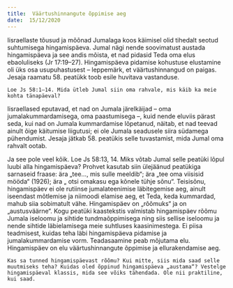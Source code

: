 ```yaml
---
title:  Väärtushinnangute õppimise aeg  
date:  15/12/2020  
---
```


Iisraellaste tõusud ja mõõnad Jumalaga koos käimisel olid tihedalt seotud suhtumisega hingamispäeva. Jumal nägi nende soovimatust austada hingamispäeva ja see andis mõista, et nad pidasid Teda oma elus ebaoluliseks (Jr 17:19–27). Hingamispäeva pidamise kohustuse elustamine oli üks osa usupuhastusest – leppemärk, et väärtushinnangud on paigas. Jesaja raamatu 58. peatükk toob esile huvitava vastanduse.

`Loe Js 58:1–14. Mida ütleb Jumal siin oma rahvale, mis käib ka meie kohta tänapäeval?`

Iisraellased eputavad, et nad on Jumala järelkäijad – oma jumalakummardamisega, oma paastumisega –, kuid nende eluviis pärast seda, kui nad on Jumala kummardamise lõpetanud, näitab, et nad teevad ainult õige käitumise liigutusi; ei ole Jumala seadusele siira südamega pühendumist. Jesaja jätkab 58. peatükis selle tuvastamist, mida Jumal oma rahvalt ootab.

Ja see pole veel kõik. Loe Js 58:13, 14. Miks võtab Jumal selle peatüki lõpul luubi alla hingamispäeva? Prohvet kasutab siin ülejäänud peatükiga sarnaseid fraase: ära „tee…, mis sulle meeldib“; ära „tee oma viisisid mööda“ (1926); ära „ otsi omakasu ega kõnele tühje sõnu“. Teisisõnu, hingamispäev ei ole rutiinse jumalateenimise läbitegemise aeg, ainult iseendast mõtlemise ja niimoodi elamise aeg, et Teda, keda kummardad, mahub siia sobimatult vähe. Hingamispäev on „rõõmuks“ ja on „austusväärne“. Kogu peatüki kaastekstis valmistab hingamispäev rõõmu Jumala iseloomu ja sihtide tundmaõppimisega ning siis sellise iseloomu ja nende sihtide läbielamisega meie suhtluses kaasinimestega. Ei piisa teadmisest, kuidas teha läbi hingamispäeva pidamise ja jumalakummardamise vorm. Teadasaamine peab mõjutama elu. Hingamispäev on elu väärtushinnangute õppimise ja ellurakendamise aeg.

`Kas sa tunned hingamispäevast rõõmu? Kui mitte, siis mida saad selle muutmiseks teha? Kuidas oled õppinud hingamispäeva „austama“? Vestelge hingamispäeval klassis, mida see võiks tähendada. Ole nii praktiline, kui saad.`